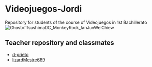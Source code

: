 # Videojuegos-Jordi
Repository for students of the course of Videojuegos in 1st Bachillerato
![GhostofTsushimaDC_MonkeyRock_IanJunWeiChiew](https://github.com/Spaikyjordi/Videojuegos-Jordi/assets/144990855/70ffbc3d-0ecc-4b0d-9929-7d3e379ec886)
## Teacher repository and classmates
- [d-prieto](https://github.com/d-prieto/J25-Programming)
- [lizardMestre689](https://github.com/LizardMestre689/VideoJuegosHL)
